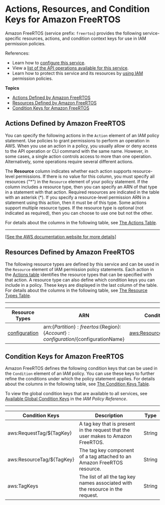 # Actions, Resources, and Condition Keys for Amazon FreeRTOS<a name="list_amazonfreertos"></a>

Amazon FreeRTOS \(service prefix: `freertos`\) provides the following service\-specific resources, actions, and condition context keys for use in IAM permission policies\.

References:
+ Learn how to [configure this service](https://docs.aws.amazon.com/freertos/latest/userguide/)\.
+ View a [list of the API operations available for this service](https://docs.aws.amazon.com/freertos/latest/userguide/)\.
+ Learn how to protect this service and its resources by [using IAM](https://docs.aws.amazon.com/freertos/latest/userguide/) permission policies\.

**Topics**
+ [Actions Defined by Amazon FreeRTOS](#amazonfreertos-actions-as-permissions)
+ [Resources Defined by Amazon FreeRTOS](#amazonfreertos-resources-for-iam-policies)
+ [Condition Keys for Amazon FreeRTOS](#amazonfreertos-policy-keys)

## Actions Defined by Amazon FreeRTOS<a name="amazonfreertos-actions-as-permissions"></a>

You can specify the following actions in the `Action` element of an IAM policy statement\. Use policies to grant permissions to perform an operation in AWS\. When you use an action in a policy, you usually allow or deny access to the API operation or CLI command with the same name\. However, in some cases, a single action controls access to more than one operation\. Alternatively, some operations require several different actions\.

The **Resource** column indicates whether each action supports resource\-level permissions\. If there is no value for this column, you must specify all resources \("\*"\) in the `Resource` element of your policy statement\. If the column includes a resource type, then you can specify an ARN of that type in a statement with that action\. Required resources are indicated in the table with an asterisk \(\*\)\. If you specify a resource\-level permission ARN in a statement using this action, then it must be of this type\. Some actions support multiple resource types\. If the resource type is optional \(not indicated as required\), then you can choose to use one but not the other\.

For details about the columns in the following table, see [The Actions Table](reference_policies_actions-resources-contextkeys.md#actions_table)\.


****  
[\[See the AWS documentation website for more details\]](http://docs.aws.amazon.com/IAM/latest/UserGuide/list_amazonfreertos.html)

## Resources Defined by Amazon FreeRTOS<a name="amazonfreertos-resources-for-iam-policies"></a>

The following resource types are defined by this service and can be used in the `Resource` element of IAM permission policy statements\. Each action in the [Actions table](#amazonfreertos-actions-as-permissions) identifies the resource types that can be specified with that action\. A resource type can also define which condition keys you can include in a policy\. These keys are displayed in the last column of the table\. For details about the columns in the following table, see [The Resource Types Table](reference_policies_actions-resources-contextkeys.md#resources_table)\.


****  

| Resource Types | ARN | Condition Keys | 
| --- | --- | --- | 
|   [ configuration ](https://docs.aws.amazon.com/freertos/latest/userguide/freertos-ocw-ug.html)  |  arn:$\{Partition\}:freertos:$\{Region\}:$\{Account\}:configuration/$\{configurationName\}  |   [ aws:ResourceTag/$\{TagKey\} ](#amazonfreertos-aws_ResourceTag___TagKey_)   | 

## Condition Keys for Amazon FreeRTOS<a name="amazonfreertos-policy-keys"></a>

Amazon FreeRTOS defines the following condition keys that can be used in the `Condition` element of an IAM policy\. You can use these keys to further refine the conditions under which the policy statement applies\. For details about the columns in the following table, see [The Condition Keys Table](reference_policies_actions-resources-contextkeys.md#context_keys_table)\.

To view the global condition keys that are available to all services, see [Available Global Condition Keys](reference_policies_condition-keys.html#AvailableKeys) in the *IAM Policy Reference*\.


****  

| Condition Keys | Description | Type | 
| --- | --- | --- | 
|   aws:RequestTag/$\{TagKey\}  | A tag key that is present in the request that the user makes to Amazon FreeRTOS\. | String | 
|   aws:ResourceTag/$\{TagKey\}  | The tag key component of a tag attached to an Amazon FreeRTOS resource\. | String | 
|   aws:TagKeys  | The list of all the tag key names associated with the resource in the request\. | String | 